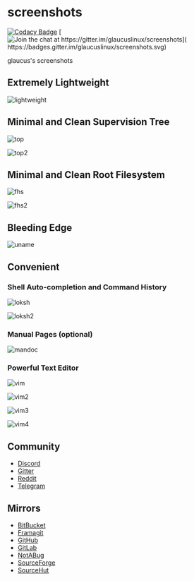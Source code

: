 # screenshots
[![Codacy Badge](
https://api.codacy.com/project/badge/Grade/f09e68082938448a85726ca19de234dd)](
https://app.codacy.com/gh/glaucuslinux/screenshots?utm_source=github.com&utm_medium=referral&utm_content=glaucuslinux/screenshots&utm_campaign=Badge_Grade_Dashboard)
[![Join the chat at https://gitter.im/glaucuslinux/screenshots](
https://badges.gitter.im/glaucuslinux/screenshots.svg)](
https://gitter.im/glaucuslinux/screenshots?utm_source=badge&utm_medium=badge&utm_campaign=pr-badge&utm_content=badge)

glaucus's screenshots

## Extremely Lightweight
![lightweight](https://github.com/glaucuslinux/screenshots/raw/master/lightweight.png)

## Minimal and Clean Supervision Tree
![top](https://github.com/glaucuslinux/screenshots/raw/master/top.png)

![top2](https://github.com/glaucuslinux/screenshots/raw/master/top2.png)

## Minimal and Clean Root Filesystem
![fhs](https://github.com/glaucuslinux/screenshots/raw/master/fhs.png)

![fhs2](https://github.com/glaucuslinux/screenshots/raw/master/fhs2.png)

## Bleeding Edge
![uname](https://github.com/glaucuslinux/screenshots/raw/master/uname.png)

## Convenient
### Shell Auto-completion and Command History
![loksh](https://github.com/glaucuslinux/screenshots/raw/master/loksh.png)

![loksh2](https://github.com/glaucuslinux/screenshots/raw/master/loksh2.png)

### Manual Pages (optional)
![mandoc](https://github.com/glaucuslinux/screenshots/raw/master/mandoc.png)

### Powerful Text Editor
![vim](https://github.com/glaucuslinux/screenshots/raw/master/vim.png)

![vim2](https://github.com/glaucuslinux/screenshots/raw/master/vim2.png)

![vim3](https://github.com/glaucuslinux/screenshots/raw/master/vim3.png)

![vim4](https://github.com/glaucuslinux/screenshots/raw/master/vim4.png)

## Community
* [Discord](https://discord.gg/gZSHj65)
* [Gitter](https://gitter.im/glaucuslinux/screenshots)
* [Reddit](https://www.reddit.com/r/glaucus)
* [Telegram](https://t.me/glaucuslinux)

## Mirrors
* [BitBucket](https://bitbucket.org/glaucuslinux/screenshots)
* [Framagit](https://framagit.org/glaucuslinux/screenshots)
* [GitHub](https://github.com/glaucuslinux/screenshots)
* [GitLab](https://gitlab.com/glaucuslinux/screenshots)
* [NotABug](https://notabug.org/glaucuslinux/screenshots)
* [SourceForge](https://git.code.sf.net/p/glaucuslinux/screenshots)
* [SourceHut](https://git.sr.ht/~glaucuslinux/screenshots)
